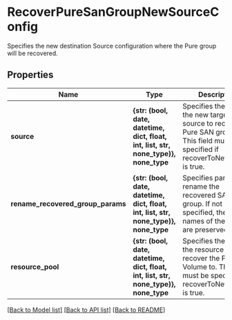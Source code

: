 # RecoverPureSanGroupNewSourceConfig

Specifies the new destination Source configuration where the Pure group will be recovered.

## Properties
Name | Type | Description | Notes
------------ | ------------- | ------------- | -------------
**source** | **{str: (bool, date, datetime, dict, float, int, list, str, none_type)}, none_type** | Specifies the id of the new target parent source to recover the Pure SAN group to. This field must be specified if recoverToNewSource is true. | 
**rename_recovered_group_params** | **{str: (bool, date, datetime, dict, float, int, list, str, none_type)}, none_type** | Specifies params to rename the recovered SAN group. If not specified, the original names of the group are preserved. | [optional] 
**resource_pool** | **{str: (bool, date, datetime, dict, float, int, list, str, none_type)}, none_type** | Specifies the id of the resource pool to recover the Pure SAN Volume to. This field must be specified if recoverToNewSource is true. | [optional] 

[[Back to Model list]](../README.md#documentation-for-models) [[Back to API list]](../README.md#documentation-for-api-endpoints) [[Back to README]](../README.md)


